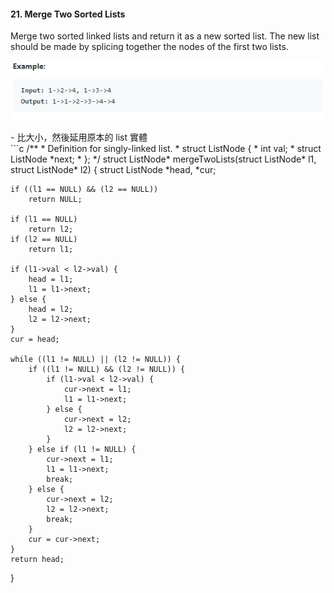 #### 21. Merge Two Sorted Lists
Merge two sorted linked lists and return it as a new sorted list. The new list should be made by splicing together the nodes of the first two lists.
<p align="center">
    <img src="https://github.com/asli18/leetcode/blob/master/021_example.png?raw=true" alt="021_example"/>
</p>
- 比大小，然後延用原本的 list 實體
<div style="page-break-after: always;"></div>
```c
/**
 * Definition for singly-linked list.
 * struct ListNode {
 *     int val;
 *     struct ListNode *next;
 * };
 */
struct ListNode* mergeTwoLists(struct ListNode* l1, struct ListNode* l2)
{
    struct ListNode *head, *cur;

    if ((l1 == NULL) && (l2 == NULL))
        return NULL;

    if (l1 == NULL)
        return l2;
    if (l2 == NULL)
        return l1;

    if (l1->val < l2->val) {
        head = l1;
        l1 = l1->next;
    } else {
        head = l2;
        l2 = l2->next;
    }
    cur = head;

    while ((l1 != NULL) || (l2 != NULL)) {
        if ((l1 != NULL) && (l2 != NULL)) {
            if (l1->val < l2->val) {
                cur->next = l1;
                l1 = l1->next;
            } else {
                cur->next = l2;
                l2 = l2->next;
            }
        } else if (l1 != NULL) {
            cur->next = l1;
            l1 = l1->next;
            break;
        } else {
            cur->next = l2;
            l2 = l2->next;
            break;
        }
        cur = cur->next;
    }
    return head;
}
```
